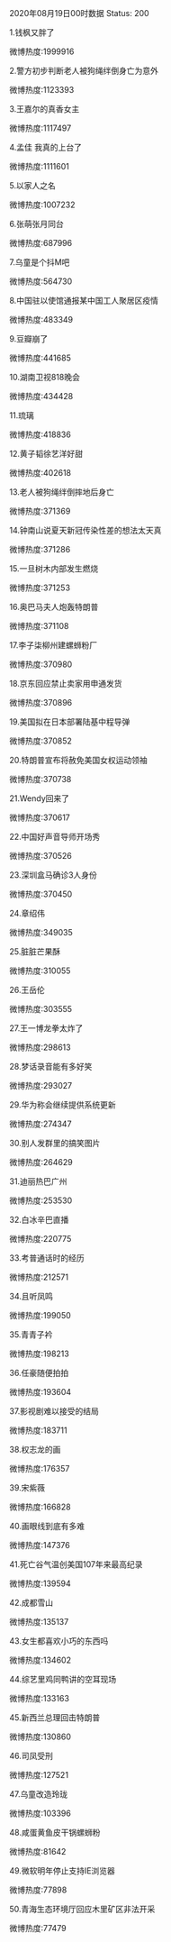 2020年08月19日00时数据
Status: 200

1.钱枫又胖了

微博热度:1999916

2.警方初步判断老人被狗绳绊倒身亡为意外

微博热度:1123393

3.王嘉尔的真香女主

微博热度:1117497

4.孟佳 我真的上台了

微博热度:1111601

5.以家人之名

微博热度:1007232

6.张萌张月同台

微博热度:687996

7.乌童是个抖M吧

微博热度:564730

8.中国驻以使馆通报某中国工人聚居区疫情

微博热度:483349

9.豆瓣崩了

微博热度:441685

10.湖南卫视818晚会

微博热度:434428

11.琉璃

微博热度:418836

12.黄子韬徐艺洋好甜

微博热度:402618

13.老人被狗绳绊倒摔地后身亡

微博热度:371369

14.钟南山说夏天新冠传染性差的想法太天真

微博热度:371286

15.一旦树木内部发生燃烧

微博热度:371253

16.奥巴马夫人炮轰特朗普

微博热度:371108

17.李子柒柳州建螺蛳粉厂

微博热度:370980

18.京东回应禁止卖家用申通发货

微博热度:370896

19.美国拟在日本部署陆基中程导弹

微博热度:370852

20.特朗普宣布将赦免美国女权运动领袖

微博热度:370738

21.Wendy回来了

微博热度:370617

22.中国好声音导师开场秀

微博热度:370526

23.深圳盒马确诊3人身份

微博热度:370450

24.章绍伟

微博热度:349035

25.脏脏芒果酥

微博热度:310055

26.王岳伦

微博热度:303555

27.王一博龙拳太炸了

微博热度:298613

28.梦话录音能有多好笑

微博热度:293027

29.华为称会继续提供系统更新

微博热度:274347

30.别人发群里的搞笑图片

微博热度:264629

31.迪丽热巴广州

微博热度:253530

32.白冰辛巴直播

微博热度:220775

33.考普通话时的经历

微博热度:212571

34.且听凤鸣

微博热度:199050

35.青青子衿

微博热度:198213

36.任豪随便拍拍

微博热度:193604

37.影视剧难以接受的结局

微博热度:183711

38.权志龙的画

微博热度:176357

39.宋紫薇

微博热度:166828

40.画眼线到底有多难

微博热度:147376

41.死亡谷气温创美国107年来最高纪录

微博热度:139594

42.成都雪山

微博热度:135137

43.女生都喜欢小巧的东西吗

微博热度:134602

44.综艺里鸡同鸭讲的空耳现场

微博热度:133163

45.新西兰总理回击特朗普

微博热度:130860

46.司凤受刑

微博热度:127521

47.乌童改造玲珑

微博热度:103396

48.咸蛋黄鱼皮干锅螺蛳粉

微博热度:81642

49.微软明年停止支持IE浏览器

微博热度:77898

50.青海生态环境厅回应木里矿区非法开采

微博热度:77479

